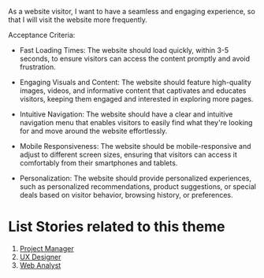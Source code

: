 As a website visitor, I want to have a seamless and engaging experience, so that I will visit the website more frequently.

Acceptance Criteria:

* Fast Loading Times: The website should load quickly, within 3-5 seconds, to ensure visitors can access the content promptly and avoid frustration.

* Engaging Visuals and Content: The website should feature high-quality images, videos, and informative content that captivates and educates visitors, keeping them engaged and interested in exploring more pages.

* Intuitive Navigation: The website should have a clear and intuitive navigation menu that enables visitors to easily find what they're looking for and move around the website effortlessly.

* Mobile Responsiveness: The website should be mobile-responsive and adjust to different screen sizes, ensuring that visitors can access it comfortably from their smartphones and tablets.

* Personalization: The website should provide personalized experiences, such as personalized recommendations, product suggestions, or special deals based on visitor behavior, browsing history, or preferences.

# List Stories related to this theme
1. [Project Manager](.github/Documentation/theme-1/initiatives/epics/stories/pm.md)
2. [UX Designer](.github/Documentation/theme-1/initiatives/epics/stories/uxdesigner.md)
3. [Web Analyst](.github/Documentation/theme-1/initiatives/epics/stories/webanalyst.md)
